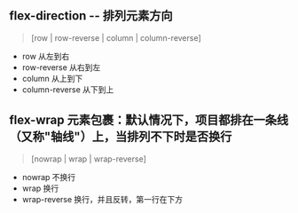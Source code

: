## flex-direction -- 排列元素方向
> [row | row-reverse | column | column-reverse]
+ row 从左到右
+ row-reverse 从右到左
+ column 从上到下
+ column-reverse 从下到上

## flex-wrap  元素包裹：默认情况下，项目都排在一条线（又称"轴线"）上，当排列不下时是否换行
> [nowrap | wrap | wrap-reverse]
+ nowrap 不换行
+ wrap 换行
+ wrap-reverse 换行，并且反转，第一行在下方
